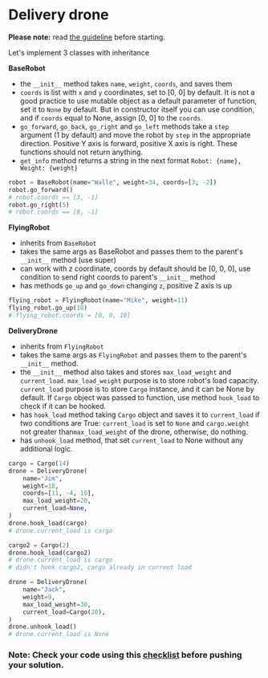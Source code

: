# Delivery drone

**Please note:** read [the guideline](https://github.com/mate-academy/py-task-guideline/blob/main/README.md)
before starting.

Let's implement 3 classes with inheritance

**BaseRobot**

- the `__init__` method takes `name`, `weight`, `coords`, 
and saves them
- `coords` is list with `x` and `y` coordinates, set to [0, 0] by default.
It is not a good practice to use mutable object as a default parameter of function,
set it to `None` by default. But in constructor itself you can use condition, and if `coords` equal to None,
assign [0, 0] to the `coords`.
- `go_forward`, `go_back`, `go_right` and `go_left` methods 
take a `step` argument (1 by default) and move the robot by
`step` in the appropriate direction.
Positive Y axis is forward, positive X axis is right.
These functions should not return anything.
- `get_info` method returns a string in the next format `Robot: {name}, Weight: {weight}`
```python
robot = BaseRobot(name="Walle", weight=34, coords=[3, -2])
robot.go_forward()
# robot.coords == [3, -1]
robot.go_right(5)
# robot.coords == [8, -1]
```

**FlyingRobot**

- inherits from `BaseRobot`
- takes the same args as BaseRobot and passes them to the 
parent's `__init__` method (use super)
- can work with z coordinate, coords by default should be [0, 0, 0], 
use condition to send right coords to parent's `__init__` method
- has methods `go_up` and `go_down` changing `z`, positive Z axis is up
```python
flying_robot = FlyingRobot(name="Mike", weight=11)
flying_robot.go_up(10)
# flying_robot.coords = [0, 0, 10]
```

**DeliveryDrone**

- inherits from `FlyingRobot`
- takes the same args as `FlyingRobot` and passes them 
to the parent's `__init__` method. 
- the `__init__` method also takes and stores `max_load_weight` and `current_load`.
`max_load_weight` purpose is to store robot's load capacity.
`current_load` purpose is to store `Cargo` instance, and it can be None by default.
If `Cargo` object was passed to function, use method `hook_load` to check if it can be hooked.
- has `hook_load` method taking `Cargo` object and saves it to
`current_load` if two conditions are True: `current_load` is set
to `None` and `cargo.weight` not greater than`max_load_weight`
of the drone, otherwise, do nothing.
- has `unhook_load` method, that set `current_load` to None without any additional logic.
```python
cargo = Cargo(14)
drone = DeliveryDrone(
    name="Jim", 
    weight=18, 
    coords=[11, -4, 16], 
    max_load_weight=20, 
    current_load=None,
)
drone.hook_load(cargo)
# drone.current_load is cargo

cargo2 = Cargo(2)
drone.hook_load(cargo2)
# drone.current_load is cargo  
# didn't hook cargo2, cargo already in current load
```
```python
drone = DeliveryDrone(
    name="Jack", 
    weight=9, 
    max_load_weight=30, 
    current_load=Cargo(20),
)
drone.unhook_load()
# drone.current_load is None
```

### Note: Check your code using this [checklist](checklist.md) before pushing your solution.
